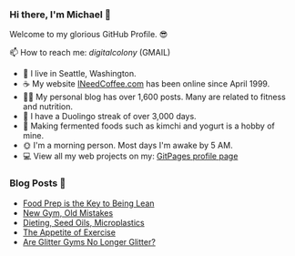 ### Hi there, I'm Michael 👋

Welcome to my glorious GitHub Profile. 😎

📫 How to reach me: _digitalcolony_ (GMAIL)

- 🌳 I live in Seattle, Washington.
- ☕ My website [INeedCoffee.com](https://ineedcoffee.com) has been online since April 1999.
- 💪🏼 My personal blog has over 1,600 posts. Many are related to fitness and nutrition.
- 🍎 I have a Duolingo streak of over 3,000 days.
- 🥕 Making fermented foods such as kimchi and yogurt is a hobby of mine.
- 🌞 I'm a morning person. Most days I'm awake by 5 AM.
- 💻 View all my web projects on my: [GitPages profile page](https://digitalcolony.github.io/)

### Blog Posts 📝

<!-- BLOG-POST-LIST:START -->
- [Food Prep is the Key to Being Lean](https://criticalmas.org/2024/06/food-prep-is-the-key-to-being-lean/)
- [New Gym, Old Mistakes](https://criticalmas.org/2024/06/new-gym-old-mistakes/)
- [Dieting, Seed Oils, Microplastics](https://criticalmas.org/2024/05/dieting-seed-oils-microplastics/)
- [The Appetite of Exercise](https://criticalmas.org/2024/05/the-appetite-of-exercise/)
- [Are Glitter Gyms No Longer Glitter?](https://criticalmas.org/2024/04/are-glitter-gyms-are-no-longer-glitter/)
<!-- BLOG-POST-LIST:END -->
